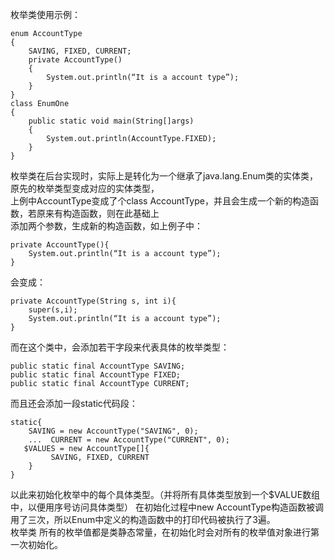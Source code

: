 枚举类使用示例：<br>
```
enum AccountType
{
    SAVING, FIXED, CURRENT;
    private AccountType()
    {
        System.out.println(“It is a account type”);
    }
}
class EnumOne
{
    public static void main(String[]args)
    {
        System.out.println(AccountType.FIXED);
    }
}
```

枚举类在后台实现时，实际上是转化为一个继承了java.lang.Enum类的实体类，原先的枚举类型变成对应的实体类型，<br>
上例中AccountType变成了个class AccountType，并且会生成一个新的构造函数，若原来有构造函数，则在此基础上<br>
添加两个参数，生成新的构造函数，如上例子中：<br>
```
private AccountType(){ 
    System.out.println(“It is a account type”);
}
```
会变成：
```
private AccountType(String s, int i){
    super(s,i); 
    System.out.println(“It is a account type”);
}
```
而在这个类中，会添加若干字段来代表具体的枚举类型：
```
public static final AccountType SAVING;
public static final AccountType FIXED;
public static final AccountType CURRENT;
```
而且还会添加一段static代码段：
```
static{
    SAVING = new AccountType("SAVING", 0);
    ...  CURRENT = new AccountType("CURRENT", 0);
   $VALUES = new AccountType[]{
         SAVING, FIXED, CURRENT
    }
}
```
以此来初始化枚举中的每个具体类型。（并将所有具体类型放到一个$VALUE数组中，以便用序号访问具体类型）
在初始化过程中new AccountType构造函数被调用了三次，所以Enum中定义的构造函数中的打印代码被执行了3遍。<br>
枚举类 所有的枚举值都是类静态常量，在初始化时会对所有的枚举值对象进行第一次初始化。<br>


